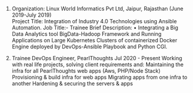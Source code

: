  1. Organization: Linux World Informatics Pvt Ltd, Jaipur, Rajasthan (June 2019-July 2019)<br/>
Project Title: Integration of Industry 4.0 Technologies using Ansible Automation.
Job Title:- Trainee
Brief Description:
• Integrating a Big Data Analytics tool BigData-Hadoop Framework and
Running Applications on Large Kubernetes Clusters of containerized
Docker Engine deployed by DevOps-Ansible Playbook and Python CGI.


2. Trainee DevOps Engineer, PearlThoughts Jul 2020 - Present
Working with real life projects, solving client requirements and:
Maintaining the infra for all PearlThoughts web apps (Aws, PHP/Node Stack)
Provisioning & build infra for web apps
Migrating apps from one infra to another
Hardening & securing the servers & apps
